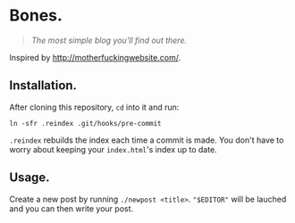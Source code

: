 # Bones.

> _The most simple blog you'll find out there._

Inspired by http://motherfuckingwebsite.com/.


## Installation.

After cloning this repository, `cd` into it and run:

```
ln -sfr .reindex .git/hooks/pre-commit
```

`.reindex` rebuilds the index each time a commit is made. You don't
have to worry about keeping your `index.html`'s index up to date.


## Usage.

Create a new post by running `./newpost <title>`. `"$EDITOR"` will be
lauched and you can then write your post.
